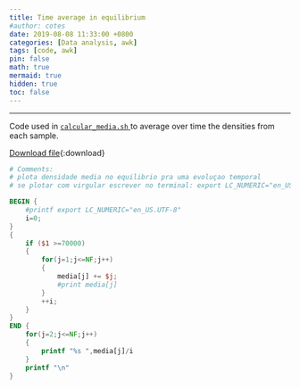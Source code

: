 ```yaml
---
title: Time average in equilibrium
#author: cotes
date: 2019-08-08 11:33:00 +0800
categories: [Data analysis, awk]
tags: [code, awk]
pin: false
math: true
mermaid: true
hidden: true
toc: false
---
```



<hr>

Code used in 
<a href="{% post_url 2019-08-08-calcular-media %}">
    <code class="language-plaintext highlighter-rouge">calcular_media.sh</code>
</a> 
to average over time the densities from each sample.

[Download file](/files/scripts/data_analysis/media_temporal_equilibrio.awk){:download}


```awk
# Comments:
# plota densidade media no equilibrio pra uma evoluçao temporal
# se plotar com virgular escrever no terminal: export LC_NUMERIC="en_US.UTF-8"

BEGIN { 
	#printf export LC_NUMERIC="en_US.UTF-8"      
	i=0;
}
{
	if ($1 >=70000) 
	{
		for(j=1;j<=NF;j++)
		{
			media[j] += $j; 
			#print media[j]
		}  						
		++i;
	}    
}
END { 
	for(j=2;j<=NF;j++)
	{
		printf "%s ",media[j]/i
	}  
	printf "\n"
}
```
